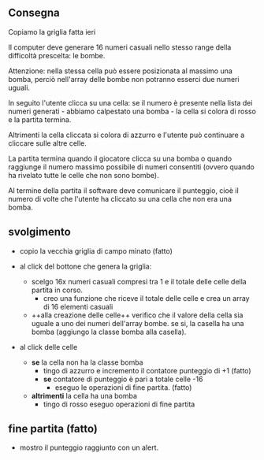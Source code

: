 ## Consegna

Copiamo la griglia fatta ieri

Il computer deve generare 16 numeri casuali nello stesso range della difficoltà prescelta: le bombe.

Attenzione: nella stessa cella può essere posizionata al massimo una bomba, perciò nell'array delle bombe non potranno esserci due numeri uguali.

In seguito l'utente clicca su una cella: se il numero è presente nella lista dei numeri generati - abbiamo calpestato una bomba - la cella si colora di rosso e la partita termina.

Altrimenti la cella cliccata si colora di azzurro e l'utente può continuare a cliccare sulle altre celle.

La partita termina quando il giocatore clicca su una bomba o quando raggiunge il numero massimo possibile di numeri consentiti (ovvero quando ha rivelato tutte le celle che non sono bombe).

Al termine della partita il software deve comunicare il punteggio, cioè il numero di volte che l'utente ha cliccato su una cella che non era una bomba.

## svolgimento

- copio la vecchia griglia di campo minato (fatto)

- al click del bottone che genera la griglia:
  - scelgo 16x numeri casuali compresi tra 1 e il totale delle celle della partita in corso.
    - creo una funzione che riceve il totale delle celle e crea un array di 16 elementi casuali
  - ++alla creazione delle celle++ verifico che il valore della cella sia uguale a uno dei numeri dell'array bombe. se si, la casella ha una bomba (aggiungo la classe bomba alla casella).
- al click delle celle
  - **se** la cella non ha la classe bomba
    - tingo di azzurro e incremento il contatore punteggio di +1 (fatto)
    - **se** contatore di punteggio è pari a totale celle -16
      - eseguo le operazioni di fine partita. (fatto)
  - **altrimenti** la cella ha una bomba
    - tingo di rosso eseguo operazioni di fine partita

## fine partita (fatto)

- mostro il punteggio raggiunto con un alert.
